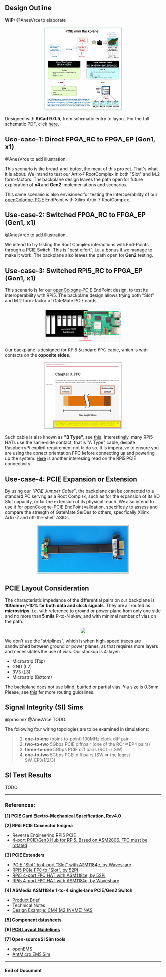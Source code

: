 ## Design Outline
**WIP:**
@AnesVrce to elaborate

<p align="center" width="100%">
    <img width="50%" src="0.doc/openPCIE-BlockDiagram.jpg">
</p>

Designed with **KiCad 9.0.5**, from schematic entry to layout. For the full schematic PDF, click [here](openpci2-backplane/openpci2-backplane.pdf).

## Use-case-1: Direct FPGA_RC to FPGA_EP (Gen1, x1)
@AnesVrce to add illustration.

This scenario is the bread-and-butter, the meat of this project. That's what it is about. We intend to test our Artix-7 RootComplex in both "Slot" and M.2 form-factors. The backplane design leaves the path open for future exploration of **x4** and **Gen2** implementations and scenarios.

This same scenario is also envisioned for testing the interoperability of our [openCologne-PCIE](https://github.com/chili-chips-ba/openCologne-PCIE) EndPoint with Xilinx Artix-7 RootComplex.

## Use-case-2: Switched FPGA_RC to FPGA_EP (Gen1, x1)
@AnesVrce to add illustration. 

We intend to try testing the Root Complex interactions with End-Points through a PCIE Switch. This is "best effort", i.e. a  bonus if we manage to make it work. The backplane also leaves the path open for **Gen2** testing.

## Use-case-3: Switched RPi5_RC to FPGA_EP (Gen1, x1)
This scenario is for our [openCologne-PCIE](https://github.com/chili-chips-ba/openCologne-PCIE) EndPoint design, to test its interoperability with RPi5. The backplane design allows trying both "Slot" and M.2 form-factor of GateMate PCIE cards.

<p align="center" width="100%">
    <img width="50%" src="0.doc/images/PCIE-synergy-with-RPI5.png">
</p>

Our backplane is designed for RPi5 Standard FPC cable, which is with contacts on the **opposite sides**.
<p align="center" width="100%">
    <img width="50%" src="0.doc/images/RPI5-PCIE-FFC.jpg">
</p>

Such cable is also known as **"B Type"**, see [this](https://www.amazon.com/iUniker-Contacts-Opposite-Raspberry-Peripheral/dp/B0F7HJL2QG/ref=pd_ci_mcx_di_int_sccai_cn_d_sccl_2_2/143-7699313-0639204?pd_rd_w=UVwz6&content-id=amzn1.sym.751acc83-5c05-42d0-a15e-303622651e1e&pf_rd_p=751acc83-5c05-42d0-a15e-303622651e1e&pf_rd_r=SSMC3DSGA2A09FFQH4YH&pd_rd_wg=RZodX&pd_rd_r=fb584b31-62bd-44e0-af8e-5133406dd983&pd_rd_i=B0F7HJL2QG&psc=1). Interestingly, many RPi5 HATs use the same-side contact, that is "A Type" cable, despite RaspberryPi explicit requirement not to do so. It is imperative to ensure you are using the correct orientation FPC before connecting up and powering up the system. [Here](https://www.jeffgeerling.com/blog/2023/testing-pcie-on-raspberry-pi-5) is another interesting read on the RPi5 PCIE connectivity.

## Use-case-4: PCIE Expansion or Extension
By using our _"PCIE Jumper Cable"_, the backplane can be connected to a standard PC serving as a Root Complex, such as for the expansion of its I/O Slot capacity, or for the extension of its physical reach. We also intend to use it for [openCologne-PCIE](https://github.com/chili-chips-ba/openCologne-PCIE) EndPoint validation, specificaly to assess and compare the strength of GateMate SerDes to others, specifically Xilinx Artix-7 and off-the-shelf ASICs.

<p align="center" width="100%">
    <img width="60%" src="0.doc/images/PCIE-Jumper-Cable-Male2Male.jpg">
</p>

## PCIE Layout Consideration

The characteristic impedance of the differential pairs on our backplane is **100ohm+/-10% for both data and clock signals**. They are all routed as **microstrips**, i.e. with reference to ground or power plane from only one side and no more than **5 mils** P-to-N skew, and with minimal number of vias on the path. 

<p align="center" width="100%">
    <img width="50%" src="PCIE-Trace-Impedance.jpg">
</p>

We don't use the "striplines", which is when high-speed traces are sandwiched between ground or power planes, as that requires more layers and necessitates the use of vias. Our stackup is 4-layer:
- Microstrip (Top)
- GND (L2)
- 3V3 (L3)
- Microstrip (Bottom)

The backplane does not use blind, burried or partial vias. Via size is 0.3mm. Please, see [this](0.doc/PCIE-Layout-Guidelined.TI-slaae45.pdf) for more routing guidelines.

## Signal Integrity (SI) Sims
@prasimix @AnesVrce TODO.

The following four wiring topologies are to be examined in simulations:
> 1) **one-to-one** (point-to-point) 100MHz clock diff pair
> 2) **two-to-two** 5Gbps PCIE diff pair (one of the RC4=>EP4 pairs)
> 3) **three-to-one** 5Gbps PCIE diff pairs (RC1 => SW)
> 4) **one-to-two** 5Gbps PCEI diff pairs (SW => the logest SW_EP0/1/2/3)
   
## SI Test Results
TODO

-----

### References:
**[1] [PCIE Card Electro-Mechanical Specification, Rev4.0](0.doc/PCIE-card-ElectroMech-Spec.Rev4-0.pdf)**

**[2] RPi5 PCIE Connector Enigma**
- [Reverse Engineering RPi5 PCIE](https://github.com/m1geo/Pi5_PCIe)
- [4-port PCIE/Gen3 Hub for RPi5. Based on ASM2806. FPC must be rotated](https://github.com/will127534/PCIe3_Hub)

**[3] PCIE Extenders**
- [PCIE "Slot" to 4-port "Slot" with ASM1184e, by Waveshare](https://www.waveshare.com/pcie-packet-switch-4p.htm)
- [RPi5 PCIe FPC to "Slot", by 52Pi](https://52pi.com/collections/all-products/products/p02-pcie-slot-for-rpi5)
- [RPi5 4-port FPC HAT with ASM1184e, by 52Pi](https://wiki.52pi.com/index.php?title=EP-0233)
- [RPi5 4-port FPC HAT with ASM1184e, by Waveshare](https://www.waveshare.com/pcie-to-4-ch-pcie-hat.htm)

**[4] ASMedia ASM1184e 1-to-4 single-lane PCIE/Gen2 Switch**
- [Product Brief](https://www.asmedia.com.tw/product/556yQ9dSX7gP9Tuf/b7FyQBCxz2URbzg0)
- [Technical Notes](https://crimier.github.io/posts/ASM118x)
- [Design Example: CM4 M2 (NVME) NAS](https://github.com/will127534/CM4-Nvme-NAS)

**[5] [Component datasheets](1.datasheets)**

**[6] [PCB Layout Guidelines](0.doc/PCIE-Layout-Guidelined.TI-slaae45.pdf)**

**[7] Open-source SI Sim tools**
- [openEMS](https://docs.openems.de)
- [AntMicro EMS Sim](https://antmicro.com/blog/2025/07/recent-improvements-to-antmicros-signal-integrity-simulation-flow)

-------
#### End of Document
